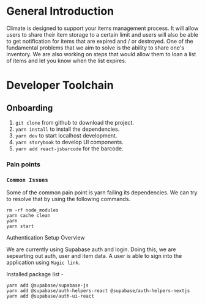 # General Introduction

Climate is designed to support your items management process. It will allow users to share their item storage to a certain limit and users will also be able to get notification for items that are expired and / or destroyed. One of the fundamental problems that we aim to solve is the ability to share one's inventory. We are also working on steps that would allow them to loan a list of items and let you know when the list expires.

# Developer Toolchain

## Onboarding

1. `git clone` from github to download the project.
2. `yarn install` to install the dependencies.
3. `yarn dev` to start localhost development.
4. `yarn storybook` to develop UI components.
5. `yarn add react-jsbarcode` for the barcode.

### Pain points

### `Common Issues`

Some of the common pain point is yarn failing its dependencies. We can try to resolve that by using the following commands.

```
rm -rf node_modules
yarn cache clean
yarn
yarn start
```

Authentication Setup Overview

We are currently using Supabase auth and login. Doing this, we are sepearting out auth, user and item data. A user is able to sign into the application using `Magic link`. 

Installed package list -

```
yarn add @supabase/supabase-js
yarn add @supabase/auth-helpers-react @supabase/auth-helpers-nextjs
yarn add @supabase/auth-ui-react
```
